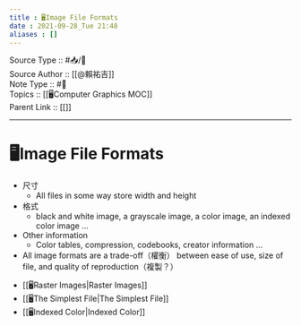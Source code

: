 ```yaml
---
title : 🖥️Image File Formats
date : 2021-09-28_Tue 21:48
aliases : []
---
```

Source Type :: #📥/📄 <br>
Source Author :: [[@賴祐吉]]<br>
Note Type :: #📝 <br>
Topics :: [[🖥️Computer Graphics MOC]]<br>
Parent Link :: [[]]<br>

---
# 🖥️Image File Formats

+ 尺寸
	- All files in some way store width and height
+ 格式
	- black and white image, a grayscale image, a color image, an indexed color image ...
+ Other information
	- Color tables, compression, codebooks, creator information ...
+ All image formats are a trade-off（權衡） between ease of use, size of file, and quality of reproduction（複製？）

- [[🖥️Raster Images|Raster Images]]
- [[🖥️The Simplest File|The Simplest File]]
- [[🖥️Indexed Color|Indexed Color]]